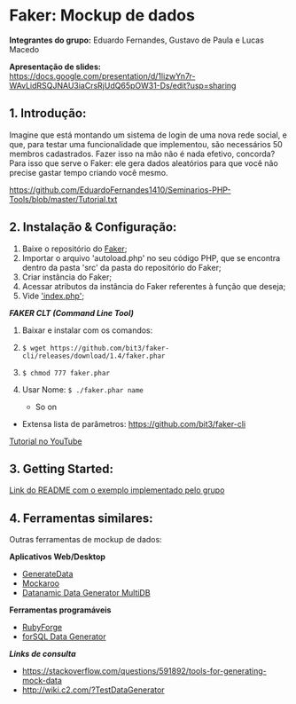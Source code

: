 # Faker: Mockup de dados

**Integrantes do grupo:** Eduardo Fernandes, Gustavo de Paula e Lucas Macedo

**Apresentação de slides:** https://docs.google.com/presentation/d/1lizwYn7r-WAvLidRSQJNAU3iaCrsRjUdQ65pOW31-Ds/edit?usp=sharing

## 1. **Introdução:**

Imagine que está montando um sistema de login de uma nova rede social, e que, para testar uma funcionalidade que implementou, são necessários 50 membros cadastrados. Fazer isso na mão não é nada efetivo, concorda?
Para isso que serve o Faker: ele gera dados aleatórios para que você não precise gastar tempo criando você mesmo.

https://github.com/EduardoFernandes1410/Seminarios-PHP-Tools/blob/master/Tutorial.txt

## 2. **Instalação & Configuração:**

1. Baixe o repositório do [Faker](https://github.com/fzaninotto/Faker);
2. Importar o arquivo 'autoload.php' no seu código PHP, que se encontra dentro da pasta 'src' da pasta do repositório do Faker;
3. Criar instância do Faker;
4. Acessar atributos da instância do Faker referentes à função que deseja;
5. Vide ['index.php'](https://github.com/EduardoFernandes1410/Seminarios-PHP-Tools/blob/master/index.php);

***FAKER CLT (Command Line Tool)***
1. Baixar e instalar com os comandos:
2. `$ wget https://github.com/bit3/faker-cli/releases/download/1.4/faker.phar`
3. `$ chmod 777 faker.phar`

4. Usar
	 Nome: 	`$ ./faker.phar name`
	- So on
	
- Extensa lista de parâmetros: https://github.com/bit3/faker-cli

[Tutorial no YouTube](https://www.youtube.com/watch?v=sSDh1zfz-5s)

## 3. **Getting Started:**

[Link do README com o exemplo implementado pelo grupo](https://github.com/EduardoFernandes1410/Seminarios-PHP-Tools)

## 4. **Ferramentas similares:**

Outras ferramentas de mockup de dados:

**Aplicativos Web/Desktop**
- [GenerateData](http://generatedata.com)
- [Mockaroo](http://www.mockaroo.com) 
- [Datanamic Data Generator MultiDB](http://www.datanamic.com/datagenerator/index.html)

**Ferramentas programáveis**
- [RubyForge](https://github.com/braintreeps/faker-ruby)
- [forSQL Data Generator](http://forsql.com) 
 
**_Links de consulta_**
- https://stackoverflow.com/questions/591892/tools-for-generating-mock-data
- http://wiki.c2.com/?TestDataGenerator
